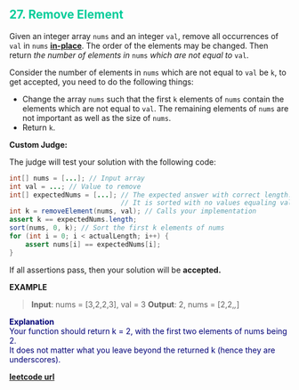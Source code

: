 <h2 style="color:#0C9;">27. Remove Element</h2>

Given an integer array `nums` and an integer `val`, remove all occurrences of `val` in `nums` <b><a href="https://en.wikipedia.org/wiki/In-place_algorithm">in-place</a></b>. The order of the elements may be changed. Then return *the number of elements in* `nums` *which are not equal to* `val`.

Consider the number of elements in `nums` which are not equal to `val` be `k`, to get accepted, you need to do the following things:

* Change the array `nums` such that the first `k` elements of `nums` contain the elements which are not equal to `val`. The remaining elements of `nums` are not important as well as the size of `nums`.
* Return `k`.

**Custom Judge:**

The judge will test your solution with the following code:

```java
int[] nums = [...]; // Input array
int val = ...; // Value to remove
int[] expectedNums = [...]; // The expected answer with correct length.
                            // It is sorted with no values equaling val.
int k = removeElement(nums, val); // Calls your implementation
assert k == expectedNums.length;
sort(nums, 0, k); // Sort the first k elements of nums
for (int i = 0; i < actualLength; i++) {
    assert nums[i] == expectedNums[i];
}
```
If all assertions pass, then your solution will be **accepted.**

**EXAMPLE**
>**Input**: nums = [3,2,2,3], val = 3
**Output**: 2, nums = [2,2,_,_]

<p style="color:#007;">
<b>Explanation</b><br>
Your function should return k = 2, with the first two elements of nums being 2.<br>
It does not matter what you leave beyond the returned k (hence they are underscores).
</p>

**[leetcode url](https://leetcode.com/problems/remove-element/description)**
